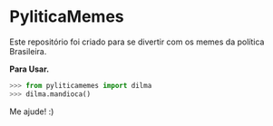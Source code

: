 # PyliticaMemes

Este repositório foi criado para se divertir com os memes da política Brasileira.

**Para Usar.**
```py
>>> from pyliticamemes import dilma
>>> dilma.mandioca()
```

Me ajude! :)

